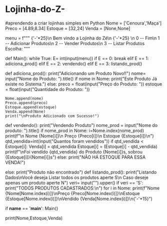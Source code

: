 # Lojinha-do-Z-
#aprendendo a criar lojinhas simples em Python
Nome = ['Cenoura','Maça']
Preco = [4.89,8.34]
Estoque = [32,24]
Venda = [None,None]

menu = f"""
  {'-'*25}\n  Bem vindo a Lojinha do Zé\n  {'-'*25}
  \n  0 -- Fim\n  1 -- Adicionar Produtos\n  2 -- Vender Produtos\n  3 -- Listar Produtos
  Escolha: """

def Main():
  while True:
    E= int(input(menu))
    if E == 0:
      break
    elif E == 1:
      adiciona_prod()
    elif E == 2:
      vendendo()
    elif E == 3:
      listando_prod()

def adiciona_prod():
  print("Adicionando um Produto Novo!!")
  nome= input("Nome do Produto: ").title()
  if nome in Nome:
    print("Este Produto Já existe no Sistema.")
  else:
    preco = float(input("Preço do Produto: "))
    estoque = float(input("Quantidade do Produto: "))
    
    Nome.append(nome)
    Preco.append(preco)
    Estoque.append(estoque)
    Venda.append(None)
    print("\nProduto Adicionado com Sucesso!")

def vendendo():
  print("Vendendo Produto")
  nome_prod = input("Nome do produto: ").title()
  if nome_prod in Nome:
    i=Nome.index(nome_prod)
    print(f"\n Nome {Nome[i]}\n Preço {Preco[i]}\n Estoque {Estoque[i]}\n")
    qtd_vendida=int(input("Quantos foram vendidos"))
    if qtd_vendida < Estoque[i]:
      Venda[i] = qtd_vendida
      Estoque[i] = (Estoque[i] - qtd_vendida)
      print(f"\nFoi vendido {qtd_vendida} do Produto {Nome[i]}s, sobrou {Estoque[i]}{Nome[i]}s")
    else:
      print("NÃO HÁ ESTOQUE PARA ESSA VENDA!")
    
  else:
    print("Produto não encontrado")
def listando_prod():
  print("Listando Dados\nVocê deseja Listar todos os produtos aperte S\n Caso deseje apenas um produto aperte N")
  veri= input("").upper()
  if veri == 'S':
    print("TODOS PRODUTOS CADASTRADOS:\n")
    for i  in Nome:
      print(f"Nome    {Nome[Nome.index(i)]}\nPreço   {Preco[Nome.index(i)]}\nEstoque {Estoque[Nome.index(i)]}\nVendido {Venda[Nome.index(i)]}\n{'-'*15}")
    

if __name__ == '__main__':
  Main()

print(Nome,Estoque,Venda)
